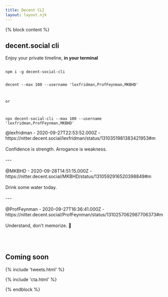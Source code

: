 ```yaml
---
title: Decent CLI
layout: layout.njk
---
```


{% block content %}
<section class=" text-left">
  <div class="container">
    <div class="row mt-5 mb-5">
      <div class="col-lg-12 mx-auto">
        <h1 class="display-3">decent.social cli</h1>
        <p class="">Enjoy your private timeline, <b>in your terminal</b></p>
      </div>
      <div class="col-lg-6 mx-auto mt-5">
        <code class="pre-scrollable code">
npm i -g decent-social-cli

decent --max 100 --username 'lexfridman,ProfFeynman,MKBHD'

or

npx decent-social-cli --max 100 --username 'lexfridman,ProfFeynman,MKBHD'
</code>
      </div>
      <div class="col-lg-12 mx-auto mt-5">
<p class="text-monospace text-light bg-dark p-4">
@lexfridman - 2020-09-27T22:53:52.000Z - https://nitter.decent.social/lexfridman/status/1310351981383421953#m
<br>
<br>
Confidence is strength. Arrogance is weakness.
<br>
<br>
---
<br>
<br>
@MKBHD - 2020-09-28T14:51:15.000Z - https://nitter.decent.social/MKBHD/status/1310592916520398849#m
<br>
<br>
Drink some water today.
<br>
<br>
---
<br>
<br>
@ProfFeynman - 2020-09-27T16:36:41.000Z - https://nitter.decent.social/ProfFeynman/status/1310257062987706373#m
<br>
<br>
Understand, don't memorize. 🧠
</p>
      </div>
    </div>
    <br>
    <br>
    <div class="row mt-5">
      <div class="col-lg-7 mx-auto mb-5 text-center">
        <h1>Coming soon</h1>
        {% include 'tweets.html' %}
      </div>
    </div>
  </div>
</section>

{% include 'cta.html' %}

{% endblock %}